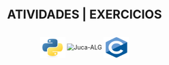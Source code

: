 <h1 align="center">ATIVIDADES  |  EXERCICIOS</h1>
<div align="center" style="display: inline_block"><br>
  <img align="center" alt="Juca-Python" height="50" width="60" src="https://raw.githubusercontent.com/devicons/devicon/master/icons/python/python-original.svg">
  <img align="center" alt="Juca-ALG" height="100" width="200" src="https://www.devmedia.com.br/arquivos/cursos/portugol_algoritmo/thumb.png">
  <img align="center" alt="Juca-C" height="50" width="60" src="https://raw.githubusercontent.com/devicons/devicon/master/icons/c/c-original.svg">
</div>

##

